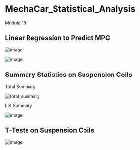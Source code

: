 # MechaCar_Statistical_Analysis
Module 15

## Linear Regression to Predict MPG

![image](https://user-images.githubusercontent.com/85259984/142768717-efd408c7-4cfd-4a67-8f25-05ec7a201f68.png)

![image](https://user-images.githubusercontent.com/85259984/142768742-b0868267-67d1-4a9d-a0ba-fb7068ed0c06.png)

## Summary Statistics on Suspension Coils

Total Summary

![total_summary](https://user-images.githubusercontent.com/85259984/142769174-6e6900e4-e26a-4737-9b86-f40f3eb77112.png)

Lot Summary

![image](https://user-images.githubusercontent.com/85259984/142769201-e1db7742-8039-4405-b6e9-2d00df48fcf9.png)

## T-Tests on Suspension Coils

![image](https://user-images.githubusercontent.com/85259984/142769468-fb21b85c-eda4-48fe-bd16-9c3531e6c216.png)

